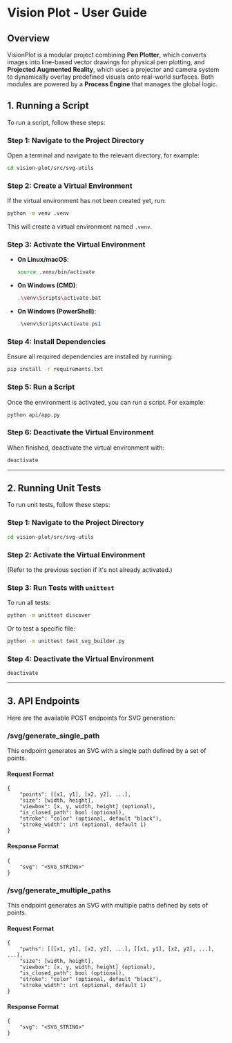 # **Vision Plot - User Guide**

## **Overview**

VisionPlot is a modular project combining **Pen Plotter**, which converts images into line-based vector drawings for physical pen plotting, and **Projected Augmented Reality**, which uses a projector and camera system to dynamically overlay predefined visuals onto real-world surfaces. Both modules are powered by a **Process Engine** that manages the global logic.

## **1. Running a Script**

To run a script, follow these steps:

### **Step 1: Navigate to the Project Directory**

Open a terminal and navigate to the relevant directory, for example:

```bash
cd vision-plot/src/svg-utils
```

### **Step 2: Create a Virtual Environment**

If the virtual environment has not been created yet, run:

```bash
python -m venv .venv
```

This will create a virtual environment named `.venv`.

### **Step 3: Activate the Virtual Environment**

- **On Linux/macOS**:

  ```bash
  source .venv/bin/activate
  ```

- **On Windows (CMD)**:

  ```bash
  .\venv\Scripts\activate.bat
  ```

- **On Windows (PowerShell)**:
  ```powershell
  .\venv\Scripts\Activate.ps1
  ```

### **Step 4: Install Dependencies**

Ensure all required dependencies are installed by running:

```bash
pip install -r requirements.txt
```

### **Step 5: Run a Script**

Once the environment is activated, you can run a script. For example:

```bash
python api/app.py
```

### **Step 6: Deactivate the Virtual Environment**

When finished, deactivate the virtual environment with:

```bash
deactivate
```

---

## **2. Running Unit Tests**

To run unit tests, follow these steps:

### **Step 1: Navigate to the Project Directory**

```bash
cd vision-plot/src/svg-utils
```

### **Step 2: Activate the Virtual Environment**

(Refer to the previous section if it's not already activated.)

### **Step 3: Run Tests with `unittest`**

To run all tests:

```bash
python -m unittest discover
```

Or to test a specific file:

```bash
python -m unittest test_svg_builder.py
```

### **Step 4: Deactivate the Virtual Environment**

```bash
deactivate
```

---

## **3. API Endpoints**

Here are the available POST endpoints for SVG generation:

### **/svg/generate_single_path**

This endpoint generates an SVG with a single path defined by a set of points.

#### **Request Format**

```
{
    "points": [[x1, y1], [x2, y2], ...],
    "size": [width, height],
    "viewbox": [x, y, width, height] (optional),
    "is_closed_path": bool (optional),
    "stroke": "color" (optional, default "black"),
    "stroke_width": int (optional, default 1)
}
```

#### **Response Format**

```
{
    "svg": "<SVG_STRING>"
}
```

### **/svg/generate_multiple_paths**

This endpoint generates an SVG with multiple paths defined by sets of points.

#### **Request Format**

```
{
    "paths": [[[x1, y1], [x2, y2], ...], [[x1, y1], [x2, y2], ...], ...],
    "size": [width, height],
    "viewbox": [x, y, width, height] (optional),
    "is_closed_path": bool (optional),
    "stroke": "color" (optional, default "black"),
    "stroke_width": int (optional, default 1)
}
```

#### **Response Format**

```
{
    "svg": "<SVG_STRING>"
}
```
